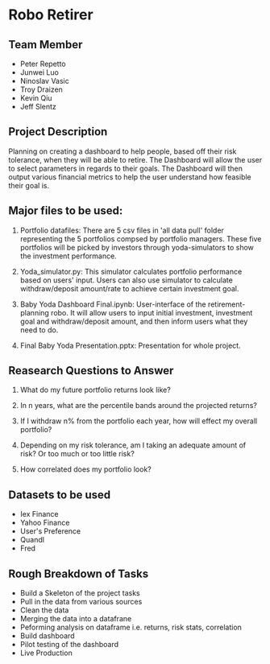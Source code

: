 # Robo Retirer
## Team Member 
* Peter Repetto
* Junwei Luo
* Ninoslav Vasic
* Troy Draizen 
* Kevin Qiu 
* Jeff Slentz

## Project Description 

Planning on creating a dashboard to help people, based off their risk tolerance, when they will be able to retire.  The Dashboard will allow the user to select parameters in regards to their goals.  The Dashboard will then output various financial metrics to help the user understand how feasible their goal is.  

## Major files to be used:

1. Portfolio datafiles: There are 5 csv files in 'all data pull' folder representing the 5 portfolios compsed by portfolio managers.  These five portfolios will be picked by investors through yoda-simulators to show the investment performance.

2. Yoda_simulator.py: This simulator calculates portfolio performance based on users' input.  Users can also use simulator to calculate withdraw/deposit amount/rate to achieve certain investment goal.

3. Baby Yoda Dashboard Final.ipynb: User-interface of the retirement-planning robo.  It will allow users to input initial investment, investment goal and withdraw/deposit amount, and then inform users what they need to do.

4. Final Baby Yoda Presentation.pptx: Presentation for whole project.

## Reasearch Questions to Answer

1. What do my future portfolio returns look like?

2. In n years, what are the percentile bands around the projected returns?

3. If I withdraw n% from the portfolio each year, how will effect my overall portfolio? 

4. Depending on my risk tolerance, am I taking an adequate amount of risk?  Or too much or too little risk? 

5. How correlated does my portfolio look? 

## Datasets to be used

* Iex Finance 
* Yahoo Finance
* User's Preference 
* Quandl 
* Fred 

## Rough Breakdown of Tasks 

* Build a Skeleton of the project tasks
* Pull in the data from various sources 
* Clean the data 
* Merging the data into a datafrane
* Peforming analysis on dataframe i.e. returns, risk stats, correlation
* Build dashboard 
* Pilot testing of the dashboard
* Live Production








